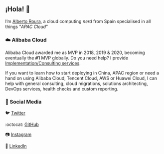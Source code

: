 ## ¡Hola! :wave:
I’m [Alberto Roura](https://albertoroura.com/), a cloud computing _nerd_ from Spain specialised in all things “_APAC Cloud_”


### :cloud: Alibaba Cloud
Alibaba Cloud awarded me as MVP in 2018, 2019 & 2020, becoming eventually the **#1** MVP globally. Do you need help? I provide [Implementation/Consulting services](https://albertoroura.com/alibaba-cloud-consulting/).

If you want to learn how to start deploying in China, APAC region or need a hand on using Alibaba Cloud, Tencent Cloud, AWS or Huawei Cloud, I can help with general consulting, cloud migrations, solutions architecting, DevOps services, health checks and custom reporting.


### :thought_balloon: Social Media
:bird: [Twitter](https://twitter.com/roura356a)

:octocat: [GitHub](https://github.com/roura356a)

:camera: [Instagram](https://www.instagram.com/roura356a/)

:office: [LinkedIn](https://www.linkedin.com/in/roura356a/)
